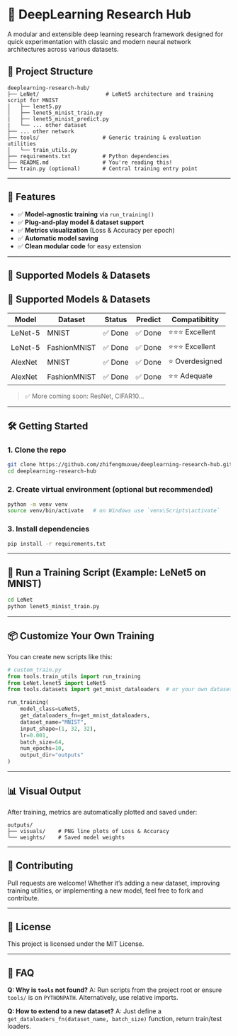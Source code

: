 # 🧠 DeepLearning Research Hub

A modular and extensible deep learning research framework designed for quick experimentation with classic and modern neural network architectures across various datasets.

## 📁 Project Structure

```
deeplearning-research-hub/
├── LeNet/                     # LeNet5 architecture and training script for MNIST
│   ├── lenet5.py
│   ├── lenet5_minist_train.py
|   ├── lenet5_minist_predict.py
|   └── ... other dataset
├── ... other network
├── tools/                    # Generic training & evaluation utilities
│   └── train_utils.py
├── requirements.txt          # Python dependencies
├── README.md                 # You're reading this!
└── train.py (optional)       # Central training entry point
```

---

## 🚀 Features

* ✅ **Model-agnostic training** via `run_training()`
* ✅ **Plug-and-play model & dataset support**
* ✅ **Metrics visualization** (Loss & Accuracy per epoch)
* ✅ **Automatic model saving**
* ✅ **Clean modular code** for easy extension

---

## 🧩 Supported Models & Datasets

## 🧩 Supported Models & Datasets

| Model   | Dataset | Status | Predict | Compatibitity |
| ------- | ------- | ------ | ------- | ------ |
| LeNet-5 | MNIST   | ✅ Done | ✅ Done | ⭐⭐⭐ Excellent |
| LeNet-5 | FashionMNIST | ✅ Done | ✅ Done | ⭐⭐⭐ Excellent |
| AlexNet | MNIST   | ✅ Done | ✅ Done | ⭐ Overdesigned |
| AlexNet | FashionMNIST | ✅ Done | ✅ Done | ⭐⭐ Adequate |

> ✅ More coming soon: ResNet, CIFAR10...

---

## 🛠️ Getting Started

### 1. Clone the repo

```bash
git clone https://github.com/zhifengmuxue/deeplearning-research-hub.git
cd deeplearning-research-hub
```

### 2. Create virtual environment (optional but recommended)

```bash
python -m venv venv
source venv/bin/activate   # on Windows use `venv\Scripts\activate`
```

### 3. Install dependencies

```bash
pip install -r requirements.txt
```

---

## 🧪 Run a Training Script (Example: LeNet5 on MNIST)

```bash
cd LeNet
python lenet5_minist_train.py
```

---

## 📦 Customize Your Own Training

You can create new scripts like this:

```python
# custom_train.py
from tools.train_utils import run_training
from LeNet.lenet5 import LeNet5
from tools.datasets import get_mnist_dataloaders  # or your own dataset function

run_training(
    model_class=LeNet5,
    get_dataloaders_fn=get_mnist_dataloaders,
    dataset_name="MNIST",
    input_shape=(1, 32, 32),
    lr=0.001,
    batch_size=64,
    num_epochs=10,
    output_dir="outputs"
)
```

---

## 📊 Visual Output

After training, metrics are automatically plotted and saved under:

```
outputs/
├── visuals/    # PNG line plots of Loss & Accuracy
└── weights/    # Saved model weights
```


---

## 🤝 Contributing

Pull requests are welcome! Whether it’s adding a new dataset, improving training utilities, or implementing a new model, feel free to fork and contribute.

---

## 📜 License

This project is licensed under the MIT License.

---

## 🙋 FAQ

**Q: Why is `tools` not found?**
A: Run scripts from the project root or ensure `tools/` is on `PYTHONPATH`. Alternatively, use relative imports.

**Q: How to extend to a new dataset?**
A: Just define a `get_dataloaders_fn(dataset_name, batch_size)` function, return train/test loaders.

